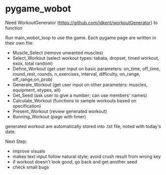 # pygame_wobot
Need WorkoutGenerator (https://github.com/jdkent/workoutGenerator) to function


Run main_wobot_loop to use the game.
Each pygame page are written in their own file:
- Muscle_Select (remove unwanted muscles)
- Select_Workout (select workout types: tabata, dropset, timed workout, exox, total random)
- Define_Workout (get user input on basic parameters: on_time, off_time, round_rest, rounds, n_exercises, interval, difficulty, on_range, off_range,on_prob)
- Generate_Workout (get user input on other parameters: muscles, equipment, etypes, alt)
- Get_Seed (ask user to give a number; can use members' names)
- Calculate_Workout (functions to sample workouts based on specification)
- Present_Workout (review generated workout)
- Running_Workout (page with timer)


generated workout are automatically stored into .txt file, noted with today's date.



Next Step:
- improve visuals
- makes text input follow natural style; avoid crush result from wrong key
- if workout doesn't look good, go back and get another seed
- check small bugs
